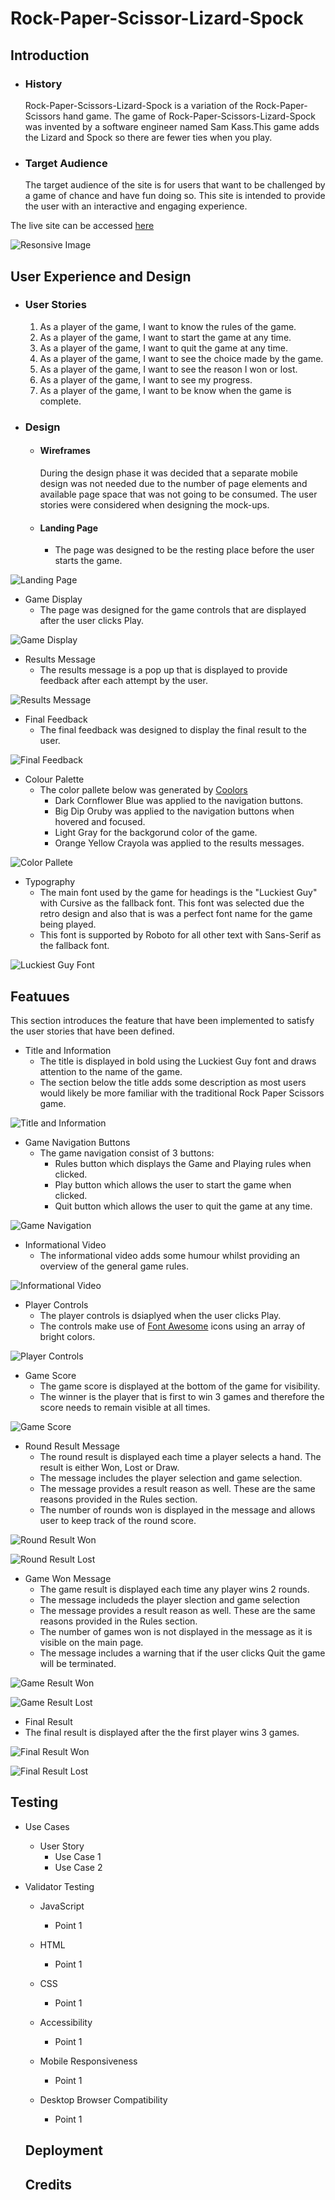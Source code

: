 # Rock-Paper-Scissor-Lizard-Spock

## Introduction

* ### History

  Rock-Paper-Scissors-Lizard-Spock is a variation of the Rock-Paper-Scissors hand game. The game of Rock-Paper-Scissors-Lizard-Spock was invented by a software engineer named Sam Kass.This game adds the Lizard and Spock so there are fewer ties when you play.

* ### Target Audience

  The target audience of the site is for users that want to be challenged by a game of chance and have fun doing so. This site is intended to provide the user with an interactive and engaging experience.

The live site can be accessed [here](https://ashraafa.github.io/computerised-hand-game/)

![Resonsive Image](assets/images/am-i-responsive.PNG)

## User Experience and Design

* ### User Stories
  1. As a player of the game, I want to know the rules of the game.
  2. As a player of the game, I want to start the game at any time.
  3. As a player of the game, I want to quit the game at any time.
  4. As a player of the game, I want to see the choice made by the game.
  5. As a player of the game, I want to see the reason I won or lost.
  6. As a player of the game, I want to see my progress.
  7. As a player of the game, I want to be know when the game is complete.

* ### Design
  * #### Wireframes
    During the design phase it was decided that a separate mobile design was not needed due to the number of page elements and available page space that was not going to be consumed.  The user stories were considered when designing the mock-ups.
 
  * #### Landing Page
    * The page was designed to be the resting place before the user starts the game.

![Landing Page](assets/images/landing-page-wf.png)

  * Game Display
    * The page was designed for the game controls that are displayed after the user clicks Play.

![Game Display](assets/images/game-controls-wf.png)

  * Results Message
    * The results message is a pop up that is displayed to provide feedback after each attempt by the user.
 
![Results Message](assets/images/results-message-wf.png)

  * Final Feedback
    * The final feedback was designed to display the final result to the user.

![Final Feedback](assets/images/final-result-wf.png)

* Colour Palette
  * The color pallete below was generated by [Coolors](https://coolors.co/)
    * Dark Cornflower Blue was applied to the navigation buttons.
    * Big Dip Oruby was applied to the navigation buttons when hovered and focused.
    * Light Gray for the backgorund color of the game.
    * Orange Yellow Crayola was applied to the results messages.

![Color Pallete](assets/images/color-palette.PNG)

* Typography
  * The main font used by the game for headings is the "Luckiest Guy" with Cursive as the fallback font. This font was selected due the retro design and also that is was a perfect font name for the game being played.
  * This font is supported by Roboto for all other text with Sans-Serif as the fallback font.

![Luckiest Guy Font](assets/images/luckiest-guy-font.PNG)


## Featuues
This section introduces the feature that have been implemented to satisfy the user stories that have been defined.

* Title and Information
  * The title is displayed in bold using the Luckiest Guy font and draws attention to the name of the game.
  * The section below the title adds some description as most users would likely be more familiar with the traditional Rock Paper Scissors game.

![Title and Information](assets/images/title-info.PNG)

* Game Navigation Buttons
  * The game navigation consist of 3 buttons:
    * Rules button which displays the Game and Playing rules when clicked.
    * Play button which allows the user to start the game when clicked.
    * Quit button which allows the user to quit the game at any time.

![Game Navigation](assets/images/game-navigation.PNG)

* Informational Video
  * The informational video adds some humour whilst providing an overview of the general game rules.

![Informational Video](assets/images/info-video.PNG)

* Player Controls
  * The player controls is dsiaplyed when the user clicks Play.
  * The controls make use of [Font Awesome](https://fontawesome.com/) icons using an array of bright colors.

![Player Controls](assets/images/player-controls.PNG)

* Game Score
  * The game score is displayed at the bottom of the game for visibility.
  * The winner is the player that is first to win 3 games and therefore the score needs to remain visible at all times.

![Game Score](assets/images/game-score.PNG)

* Round Result Message
  * The round result is displayed each time a player selects a hand. The result is either Won, Lost or Draw.
  * The message includes the player selection and game selection.
  * The message provides a result reason as well. These are the same reasons provided in the Rules section.
  * The number of rounds won is displayed in the message and allows user to keep track of the round score.

![Round Result Won](assets/images/round-won-message.PNG)

![Round Result Lost](assets/images/round-lost-message.PNG)

* Game Won Message
  * The game result is displayed each time any player wins 2 rounds.
  * The message includeds the player slection and game selection
  * The message provides a result reason as well. These are the same reasons provided in the Rules section.
  * The number of games won is not displayed in the message as it is visible on the main page.
  * The message includes a warning that if the user clicks Quit the game will be terminated.

![Game Result Won](assets/images/game-won-message.PNG)

![Game Result Lost](assets/images/game-lost-message.PNG)

* Final Result
 * The final result is displayed after the the first player wins 3 games.

![Final Result Won](assets/images/final-result-won.PNG)

![Final Result Lost](assets/images/final-result-lost.PNG)


## Testing

* Use Cases
  * User Story
    * Use Case 1
    * Use Case 2

* Validator Testing
   * JavaScript
     * Point 1

  * HTML
    * Point 1

   * CSS
     * Point 1

   * Accessibility
     * Point 1

   * Mobile Responsiveness
     * Point 1

   * Desktop Browser Compatibility
     * Point 1

  ## Deployment

  ## Credits


